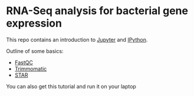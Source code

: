 # RNA-Seq analysis for bacterial gene expression

This repo contains an introduction to [Jupyter](https://jupyter.org) and [IPython](https://ipython.org).

Outline of some basics:

* [FastQC](../examples/Notebook/Notebook%20Basics.ipynb)
* [Trimmomatic](http://www.usadellab.org/cms/?page=trimmomatic)
* [STAR](https://github.com/alexdobin/STAR)

You can also get this tutorial and run it on your laptop
